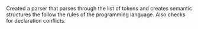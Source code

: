 Created a parser that parses through the list of tokens and creates semantic structures the follow the rules of the programming language. Also checks for declaration conflicts.
